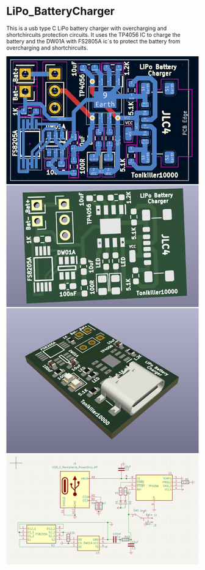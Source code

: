 # LiPo_BatteryCharger

 This is a usb type C LiPo battery charger with overcharging and shortchircuits protection circuits.
 It uses the TP4056 IC to charge the battery and the DW01A with FS2805A ic\`s to protect the battery from overcharging and shortchircuits.

<img src="https://github.com/Tonikiller10000/LiPo_BatteryCharger/blob/main/LiPo_BatteryCharger_Pictures/pro.png" >
<img src="https://github.com/Tonikiller10000/LiPo_BatteryCharger/blob/main/LiPo_BatteryCharger_Pictures/vtop.png" >
<img src="https://github.com/Tonikiller10000/LiPo_BatteryCharger/blob/main/LiPo_BatteryCharger_Pictures/v45.png" >
<img src="https://github.com/Tonikiller10000/LiPo_BatteryCharger/blob/main/LiPo_BatteryCharger_Pictures/sch.png" >



<table>
  <tr>

  </tr>
 </table>

